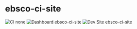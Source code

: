 # ebsco-ci-site

![CI none](https://img.shields.io/badge/ci-none-orange.svg)
[![Dashboard ebsco-ci-site](https://img.shields.io/badge/dashboard-ebsco_ci_site-yellow.svg)](https://dashboard.pantheon.io/sites/5af24fef-4406-458e-8149-bf7cecb543c0#dev/code)
[![Dev Site ebsco-ci-site](https://img.shields.io/badge/site-ebsco_ci_site-blue.svg)](http://dev-ebsco-ci-site.pantheonsite.io/)